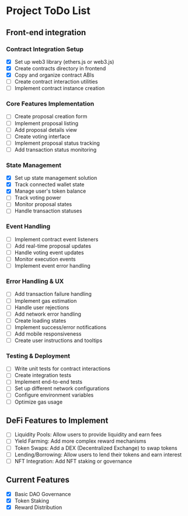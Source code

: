 # Project ToDo List

## Front-end integration

### Contract Integration Setup

- [x] Set up web3 library (ethers.js or web3.js)
- [x] Create contracts directory in frontend
- [x] Copy and organize contract ABIs
- [ ] Create contract interaction utilities
- [ ] Implement contract instance creation

### Core Features Implementation

- [ ] Create proposal creation form
- [ ] Implement proposal listing
- [ ] Add proposal details view
- [ ] Create voting interface
- [ ] Implement proposal status tracking
- [ ] Add transaction status monitoring

### State Management

- [x] Set up state management solution
- [x] Track connected wallet state
- [x] Manage user's token balance
- [ ] Track voting power
- [ ] Monitor proposal states
- [ ] Handle transaction statuses

### Event Handling

- [ ] Implement contract event listeners
- [ ] Add real-time proposal updates
- [ ] Handle voting event updates
- [ ] Monitor execution events
- [ ] Implement event error handling

### Error Handling & UX

- [ ] Add transaction failure handling
- [ ] Implement gas estimation
- [ ] Handle user rejections
- [ ] Add network error handling
- [ ] Create loading states
- [ ] Implement success/error notifications
- [ ] Add mobile responsiveness
- [ ] Create user instructions and tooltips

### Testing & Deployment

- [ ] Write unit tests for contract interactions
- [ ] Create integration tests
- [ ] Implement end-to-end tests
- [ ] Set up different network configurations
- [ ] Configure environment variables
- [ ] Optimize gas usage

## DeFi Features to Implement

- [ ] Liquidity Pools: Allow users to provide liquidity and earn fees
- [ ] Yield Farming: Add more complex reward mechanisms
- [ ] Token Swaps: Add a DEX (Decentralized Exchange) to swap tokens
- [ ] Lending/Borrowing: Allow users to lend their tokens and earn interest
- [ ] NFT Integration: Add NFT staking or governance

## Current Features

- [x] Basic DAO Governance
- [x] Token Staking
- [x] Reward Distribution
